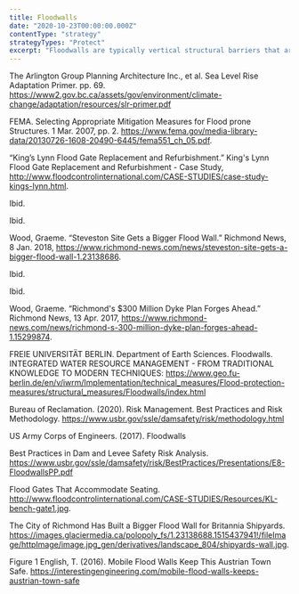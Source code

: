 ```yaml
---
title: Floodwalls
date: "2020-10-23T00:00:00.000Z"
contentType: "strategy"
strategyTypes: "Protect"
excerpt: "Floodwalls are typically vertical structural barriers that are used in locations where space is limited due to buildings or other land uses."
---
```


<!-- Regular citations -->
[^1]:
  The Arlington Group Planning Architecture Inc., et al. Sea Level Rise Adaptation Primer. pp. 69. https://www2.gov.bc.ca/assets/gov/environment/climate-change/adaptation/resources/slr-primer.pdf  
[^2]:
  FEMA. Selecting Appropriate Mitigation Measures for Flood prone Structures. 1 Mar. 2007, pp. 2. https://www.fema.gov/media-library-data/20130726-1608-20490-6445/fema551_ch_05.pdf.  
[^3]:
  “King’s Lynn Flood Gate Replacement and Refurbishment.” King's Lynn Flood Gate Replacement and Refurbishment - Case Study, http://www.floodcontrolinternational.com/CASE-STUDIES/case-study-kings-lynn.html.  
[^4]:
  Ibid.
[^5]:
  Ibid.
[^6]:
  Wood, Graeme. “Steveston Site Gets a Bigger Flood Wall.” Richmond News, 8 Jan. 2018, https://www.richmond-news.com/news/steveston-site-gets-a-bigger-flood-wall-1.23138686.  
[^7]:
  Ibid.   
[^8]:
  Ibid. 
[^9]:
  Wood, Graeme. “Richmond's $300 Million Dyke Plan Forges Ahead.” Richmond News, 13 Apr. 2017, https://www.richmond-news.com/news/richmond-s-300-million-dyke-plan-forges-ahead-1.15299874.  
[^10]:
  FREIE UNIVERSITÄT BERLIN. Department of Earth Sciences. Floodwalls. INTEGRATED WATER RESOURCE MANAGEMENT - FROM TRADITIONAL KNOWLEDGE TO MODERN TECHNIQUES: https://www.geo.fu-berlin.de/en/v/iwrm/Implementation/technical_measures/Flood-protection-measures/structural_measures/Floodwalls/index.html
[^11]:
  Bureau of Reclamation. (2020). Risk Management. Best Practices and Risk Methodology. https://www.usbr.gov/ssle/damsafety/risk/methodology.html
[^12]:
  US Army Corps of Engineers. (2017). Floodwalls  
[^13]:
  Best Practices in Dam and Levee Safety Risk Analysis. https://www.usbr.gov/ssle/damsafety/risk/BestPractices/Presentations/E8-FloodwallsPP.pdf  

<!-- Images -->

[^i1]:
  Flood Gates That Accommodate Seating. http://www.floodcontrolinternational.com/CASE-STUDIES/Resources/KL-bench-gate1.jpg.   
[^i2]:
  The City of Richmond Has Built a Bigger Flood Wall for Britannia Shipyards. https://images.glaciermedia.ca/polopoly_fs/1.23138688.1515437941!/fileImage/httpImage/image.jpg_gen/derivatives/landscape_804/shipyards-wall.jpg.
[^i3]:
  Figure 1 English, T. (2016). Mobile Flood Walls Keep This Austrian Town Safe. https://interestingengineering.com/mobile-flood-walls-keeps-austrian-town-safe